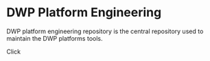 # DWP Platform Engineering

DWP platform engineering repository is the central repository used to maintain the DWP platforms tools.

Click <span Here>
